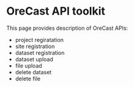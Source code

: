 # OreCast API toolkit
This page provides description of OreCast APIs:
- project regiratation
- site registration
- dataset registration
- dataset upload
- file upload
- delete dataset
- delete file
